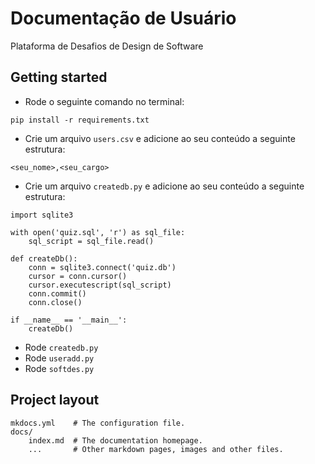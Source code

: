 # Documentação de Usuário

Plataforma de Desafios de Design de Software

## Getting started

- Rode o seguinte comando no terminal:

```
pip install -r requirements.txt
```

- Crie um arquivo `users.csv` e adicione ao seu conteúdo a seguinte estrutura:

```
<seu_nome>,<seu_cargo>
```

- Crie um arquivo `createdb.py` e adicione ao seu conteúdo a seguinte estrutura:

```
import sqlite3

with open('quiz.sql', 'r') as sql_file:
    sql_script = sql_file.read()

def createDb():
    conn = sqlite3.connect('quiz.db')
    cursor = conn.cursor()
    cursor.executescript(sql_script)
    conn.commit()
    conn.close()

if __name__ == '__main__':
    createDb()
```

- Rode `createdb.py`
- Rode `useradd.py`
- Rode `softdes.py`

## Project layout

    mkdocs.yml    # The configuration file.
    docs/
        index.md  # The documentation homepage.
        ...       # Other markdown pages, images and other files.
